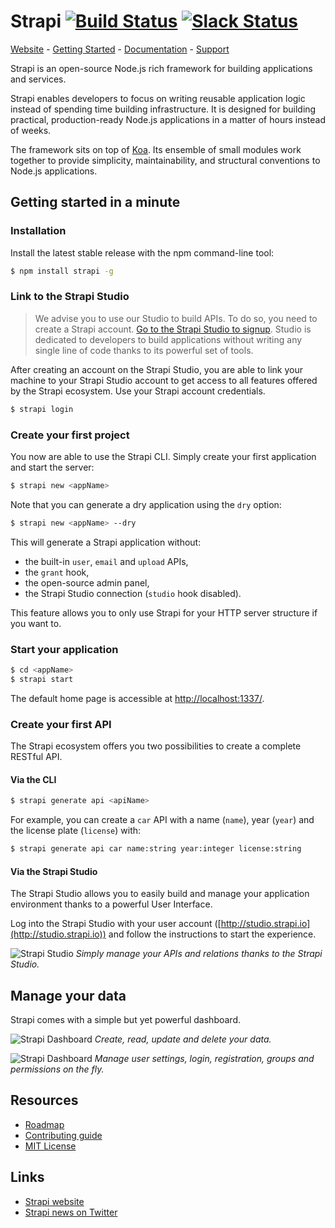 # Strapi [![Build Status](https://travis-ci.org/wistityhq/strapi.svg?branch=master)](https://travis-ci.org/wistityhq/strapi) [![Slack Status](http://strapi-slack.herokuapp.com/badge.svg)](http://slack.strapi.io)

[Website](http://strapi.io/) - [Getting Started](#user-content-getting-started-in-a-minute) - [Documentation](http://strapi.io/documentation/introduction) - [Support](http://strapi.io/support)

Strapi is an open-source Node.js rich framework for building applications and services.

Strapi enables developers to focus on writing reusable application logic instead of spending time
building infrastructure. It is designed for building practical, production-ready Node.js applications
in a matter of hours instead of weeks.

The framework sits on top of [Koa](http://koajs.com/). Its ensemble of small modules work
together to provide simplicity, maintainability, and structural conventions to Node.js applications.

## Getting started in a minute

### Installation

Install the latest stable release with the npm command-line tool:

```bash
$ npm install strapi -g
```

### Link to the Strapi Studio

> We advise you to use our Studio to build APIs. To do so, you need to create a Strapi account.
[Go to the Strapi Studio to signup](http://studio.strapi.io).
Studio is dedicated to developers to build applications without writing
any single line of code thanks to its powerful set of tools.

After creating an account on the Strapi Studio, you are able to link your machine to your
Strapi Studio account to get access to all features offered by the Strapi ecosystem.
Use your Strapi account credentials.

```bash
$ strapi login
```

### Create your first project

You now are able to use the Strapi CLI. Simply create your first application and start the server:

```bash
$ strapi new <appName>
```

Note that you can generate a dry application using the `dry` option:

```bash
$ strapi new <appName> --dry
```

This will generate a Strapi application without:

- the built-in `user`, `email` and `upload` APIs,
- the `grant` hook,
- the open-source admin panel,
- the Strapi Studio connection (`studio` hook disabled).

This feature allows you to only use Strapi for your HTTP server structure if you want to.

### Start your application

```bash
$ cd <appName>
$ strapi start
```

The default home page is accessible at [http://localhost:1337/](http://localhost:1337/).

### Create your first API

The Strapi ecosystem offers you two possibilities to create a complete RESTful API.

#### Via the CLI

```bash
$ strapi generate api <apiName>
```

For example, you can create a `car` API with a name (`name`), year (`year`) and
the license plate (`license`) with:

```bash
$ strapi generate api car name:string year:integer license:string
```

#### Via the Strapi Studio

The Strapi Studio allows you to easily build and manage your application environment
thanks to a powerful User Interface.

Log into the Strapi Studio with your user account ([http://studio.strapi.io](http://studio.strapi.io))
and follow the instructions to start the experience.

![Strapi Studio](http://strapi.io/assets/screenshots/studio.png "Strapi Studio")
*Simply manage your APIs and relations thanks to the Strapi Studio.*

## Manage your data

Strapi comes with a simple but yet powerful dashboard.

![Strapi Dashboard](http://strapi.io/assets/screenshots/create.png "Strapi Dashboard")
*Create, read, update and delete your data.*

![Strapi Dashboard](http://strapi.io/assets/screenshots/permissions.png "Strapi Dashboard")
*Manage user settings, login, registration, groups and permissions on the fly.*

## Resources

- [Roadmap](ROADMAP.md)
- [Contributing guide](CONTRIBUTING.md)
- [MIT License](LICENSE.md)

## Links

- [Strapi website](http://strapi.io/)
- [Strapi news on Twitter](https://twitter.com/strapijs)
